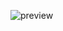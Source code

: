 ![preview](https://user-images.githubusercontent.com/94090387/172599646-badd2d3d-62b8-459e-9e85-afcc847f17e7.jpg)

